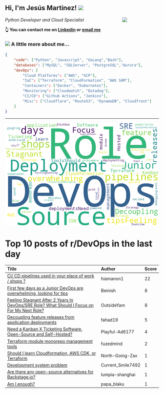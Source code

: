 <!--
**jmartinezl/jmartinezl** is a ✨ _special_ ✨ repository because its `README.md` (this file) appears on your GitHub profile.

Here are some ideas to get you started:

- 🔭 I’m currently working on ...
- 🌱 I’m currently learning ...
- 👯 I’m looking to collaborate on ...
- 🤔 I’m looking for help with ...
- 💬 Ask me about ...
- 📫 How to reach me: ...
- 😄 Pronouns: ...
- ⚡ Fun fact: ...
-->

<h2>Hi, I'm Jesús Martinez! <img src="https://media.giphy.com/media/WUlplcMpOCEmTGBtBW/giphy.gif" width="30"> </h2>
<img align='right' src="https://media.giphy.com/media/NytMLKyiaIh6VH9SPm/giphy.gif" width="120">
<p><em>Python Developer and Cloud Specialist
</em></p>

**👆 You can contact me on [Linkedin](https://www.linkedin.com/in/jes%C3%BAs-martinez-2b7b10104/) or [email me](mailto:jesus.mtz.lorenzo@gmail.com)**

### <img src="https://media.giphy.com/media/VgCDAzcKvsR6OM0uWg/giphy.gif" width="50"> A little more about me...  

```json
{
    "code": ["Python", "Javascript", "GoLang","Bash"],
    "databases": ["MySQL", "SQLServer", "PostgreSQL","Aurora"],
    "devOps": [
        "Cloud Platforms": ["AWS", "GCP"],
        "IaC": ["Terraform", "CloudFormation", "AWS SAM"],
        "Containers": ["Docker", "Kubernetes"],
        "Monitoring": ["Cloudwatch", "Datadog"],
        "CI/CD": ["Github Actions", "Jenkins"],
        "Misc": ["Cloudflare", "Route53", "DynamoDB", "Cloudfront"]
    ]
}
```
---

![Wordcloud](./cloud.png)

# Top 10 posts of r/DevOps in the last day

| Title | Author | Score |
|:---|:---|:---|
| [CI/ CD pipelines used in your place of work / shops ?](https://www.reddit.com/r/devops/comments/16gr2r2/ci_cd_pipelines_used_in_your_place_of_work_shops/) | hiamanon1 | 22 |
| [First few days as a Junior DevOps are overwhelming, looking for tips](https://www.reddit.com/r/devops/comments/16hjm4u/first_few_days_as_a_junior_devops_are/) | Beinish | 8 |
| [Feeling Stagnant After 2 Years In DevOps/SRE Role? What Should I Focus on For My Next Role?](https://www.reddit.com/r/devops/comments/16h6qgg/feeling_stagnant_after_2_years_in_devopssre_role/) | OutsideYam | 8 |
| [Decoupling feature releases from application deployments](https://www.reddit.com/r/devops/comments/16h1fxi/decoupling_feature_releases_from_application/) | fahad19 | 5 |
| [Need a Kanban X Ticketing Software, Open-Source and Self-Hosted?](https://www.reddit.com/r/devops/comments/16gvwgh/need_a_kanban_x_ticketing_software_opensource_and/) | Playful-Ad6177 | 4 |
| [Terraform module monorepo management tools](https://www.reddit.com/r/devops/comments/16h8rrg/terraform_module_monorepo_management_tools/) | fuzedmind | 2 |
| [Should I learn Cloudformation, AWS CDK, or Terraform](https://www.reddit.com/r/devops/comments/16gtn1w/should_i_learn_cloudformation_aws_cdk_or_terraform/) | North-Going-Zax | 1 |
| [Development system problem](https://www.reddit.com/r/devops/comments/16gxfvq/development_system_problem/) | Current_Smile7492 | 1 |
| [Are there any open-source alternatives for Backstage.io?](https://www.reddit.com/r/devops/comments/16hhcpk/are_there_any_opensource_alternatives_for/) | lumpia-shanghai | 1 |
| [Am I enough?](https://www.reddit.com/r/devops/comments/16h51c9/am_i_enough/) | papa_blaku | 1 |
